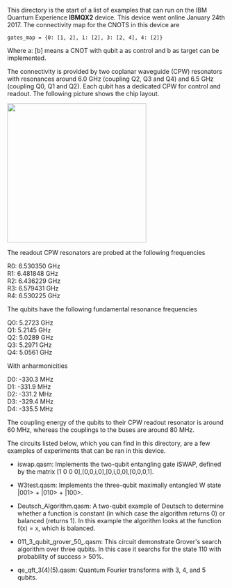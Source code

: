 This directory is the start of a list of examples that can run on the IBM Quantum Experience **IBMQX2** device. This device went online January 24th 2017.
The connectivity map for the CNOTS in this device are
```
gates_map = {0: [1, 2], 1: [2], 3: [2, 4], 4: [2]}
```
Where a: [b] means a CNOT with qubit a as control and b as target can be implemented.

The connectivity is provided by two coplanar waveguide (CPW) resonators with resonances around 6.0 GHz (coupling Q2, Q3 and Q4) and 6.5 GHz (coupling Q0, Q1 and Q2). Each qubit has a dedicated CPW for control and readout. The following picture shows the chip layout.


<img src="https://github.com/adcorcol/qiskit-openqasm/blob/master/examples_5Qv2/5qubitQXlabeled.png?raw=true" width="320">


The readout CPW resonators are probed at the following frequencies

R0: 6.530350 GHz  
R1: 6.481848 GHz  
R2: 6.436229 GHz  
R3: 6.579431 GHz  
R4: 6.530225 GHz

The qubits have the following fundamental resonance frequencies

Q0: 5.2723 GHz  
Q1: 5.2145 GHz  
Q2: 5.0289 GHz  
Q3: 5.2971 GHz  
Q4: 5.0561 GHz  

With anharmonicities

D0: -330.3 MHz  
D1: -331.9 MHz  
D2: -331.2 MHz  
D3: -329.4 MHz  
D4: -335.5 MHz  

The coupling energy of the qubits to their CPW readout resonator is around 60 MHz, whereas the couplings to the buses are around 80 MHz.


The circuits listed below, which you can find in this directory, are a few examples of experiments that can be ran in this device.

- iswap.qasm: Implements the two-qubit entangling gate iSWAP, defined by the matrix
[1 0 0 0],[0,0,i,0],[0,i,0,0],[0,0,0,1].

- W3test.qasm: Implements the three-qubit maximally entangled W state |001> + |010> + |100>.

- Deutsch_Algorithm.qasm: A two-qubit example of Deutsch to determine whether a function is constant (in which case the algorithm returns 0) or balanced (returns 1). In this example the algorithm looks at the function f(x) = x, which is balanced.

- 011\_3\_qubit\_grover_50_.qasm: This circuit demonstrate Grover's search algorithm over three qubits. In this case it searchs for the state 110 with probability of success > 50%.

- qe\_qft\_3(4)(5).qasm: Quantum Fourier transforms with 3, 4, and 5 qubits.
